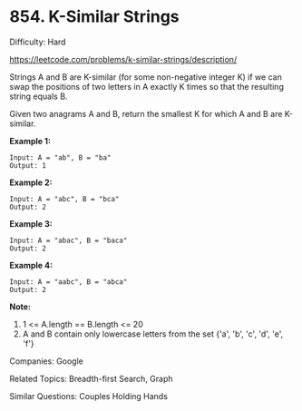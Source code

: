 # 854. K-Similar Strings

Difficulty: Hard

https://leetcode.com/problems/k-similar-strings/description/

Strings A and B are K-similar (for some non-negative integer K) if we can swap the positions of two letters in A exactly K times so that the resulting string equals B.

Given two anagrams A and B, return the smallest K for which A and B are K-similar.

**Example 1:**
```
Input: A = "ab", B = "ba"
Output: 1
```
**Example 2:**
```
Input: A = "abc", B = "bca"
Output: 2
```
**Example 3:**
```
Input: A = "abac", B = "baca"
Output: 2
```
**Example 4:**
```
Input: A = "aabc", B = "abca"
Output: 2
```
**Note:**

1. 1 <= A.length == B.length <= 20
2. A and B contain only lowercase letters from the set {'a', 'b', 'c', 'd', 'e', 'f'}

Companies: Google

Related Topics: Breadth-first Search, Graph

Similar Questions: Couples Holding Hands
